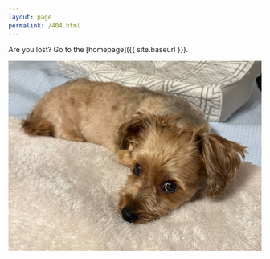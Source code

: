 ```yaml
---
layout: page
permalink: /404.html
---
```


Are you lost?
Go to the [homepage]({{ site.baseurl }}).

![404.jpg](/images/404.jpg)
